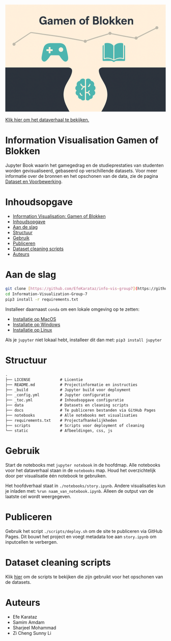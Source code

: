 ![gender pay gap banner](./static/images/banner.png?)

[Klik hier om het dataverhaal te bekijken.](https://efekarataz.github.io/info-vis-group7/docs/introductie.html)

# Information Visualisation Gamen of Blokken

Jupyter Book waarin het gamegedrag en de studieprestaties van studenten worden gevisualiseerd,
gebaseerd op verschillende datasets. Voor meer informatie over de bronnen en het opschonen van de data,
zie de pagina [Dataset en Voorbewerking](./docs/dataset-voorbewerking.md).

# Inhoudsopgave

- [Information Visualisation: Gamen of Blokken](#information-visualisation-gamem-of-blokken)
- [Inhoudsopgave](#inhoudsopgave)
- [Aan de slag](#aan-de-slag)
- [Structuur](#structuur)
- [Gebruik](#gebruik)
- [Publiceren](#publiceren)
- [Dataset cleaning scripts](#dataset-cleaning-scripts)
- [Auteurs](#auteurs)

# Aan de slag

```bash
git clone [https://github.com/EfeKarataz/info-vis-group7](https://github.com/EfeKarataz/info-vis-group7.git)
cd Information-Visualization-Group-7
pip3 install -r requirements.txt
```

Installeer daarnaast `conda` om een lokale omgeving op te zetten:
- [Installatie op MacOS](https://docs.conda.io/projects/conda/en/latest/user-guide/install/macos.html)
- [Installatie op Windows](https://docs.conda.io/projects/conda/en/latest/user-guide/install/windows.html)
- [Installatie op Linux](https://docs.conda.io/projects/conda/en/latest/user-guide/install/linux.html)

Als je `jupyter` niet lokaal hebt, installeer dit dan met: `pip3 install jupyter`

# Structuur

```
.
├── LICENSE             # Licentie
├── README.md           # Projectinformatie en instructies
├── _build              # Jupyter build voor deployment
├── _config.yml         # Jupyter configuratie
├── _toc.yml            # Inhoudsopgave configuratie
├── data                # Datasets en cleaning scripts
├── docs                # Te publiceren bestanden via GitHub Pages
├── notebooks           # Alle notebooks met visualisaties
├── requirements.txt    # Projectafhankelijkheden
├── scripts             # Scripts voor deployment of cleaning
└── static              # Afbeeldingen, css, js
```

# Gebruik

Start de notebooks met `jupyter notebook` in de hoofdmap. Alle notebooks voor het dataverhaal
staan in de `notebooks` map. Houd het overzichtelijk door per visualisatie één notebook te gebruiken.

Het hoofdverhaal staat in `./notebooks/story.ipynb`. Andere visualisaties kun je inladen met:
`%run naam_van_notebook.ipynb`. Alleen de output van de laatste cel wordt weergegeven.

# Publiceren

Gebruik het script `./scripts/deploy.sh` om de site te publiceren via GitHub Pages. Dit bouwt het project
en voegt metadata toe aan `story.ipynb` om inputcellen te verbergen.

# Dataset cleaning scripts

Klik [hier](./scripts/cleaning/) om de scripts te bekijken die zijn gebruikt voor het opschonen van de datasets.

# Auteurs
- Efe Karataz
- Samim Amdam
- Sharjeel Mohammad
- Zi Cheng Sunny Li

